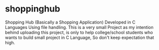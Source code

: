 # shoppinghub
Shopping Hub (Basically a Shopping Application) Developed in C Languages Using file handling. This is a very small Project as my intention behind uploading this project, is only to help college/school students who wants to build small project in C Language, So don't keep expectation that high.
